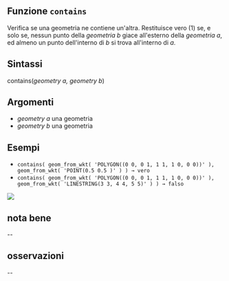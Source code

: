 ## Funzione `contains`

Verifica se una geometria ne contiene un'altra. Restituisce vero (1) se, e solo se, nessun punto della _geometria b_ giace all'esterno della _geometria a_, ed almeno un punto dell'interno di _b_ si trova all'interno di _a_.

## Sintassi

contains(_geometry a, geometry b_)

## Argomenti

* _geometry a_ una geometria
* _geometry b_ una geometria

## Esempi


* `contains( geom_from_wkt( 'POLYGON((0 0, 0 1, 1 1, 1 0, 0 0))' ), geom_from_wkt( 'POINT(0.5 0.5 )' ) ) → vero`
* `contains( geom_from_wkt( 'POLYGON((0 0, 0 1, 1 1, 1 0, 0 0))' ), geom_from_wkt( 'LINESTRING(3 3, 4 4, 5 5)' ) ) → falso`


<img src="/img/geometria/xxcontainsx/contains1.png">

## nota bene

--

## osservazioni

--